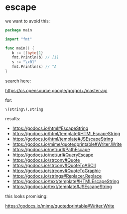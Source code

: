 # escape

we want to avoid this:

~~~go
package main

import "fmt"

func main() {
   b := []byte{1}
   fmt.Println(b) // [1]
   s := "\x01"
   fmt.Println(s) // ^A
}
~~~

search here:

https://cs.opensource.google/go/go/+/master:api

for:

~~~
\(string\).string
~~~

results:

- https://godocs.io/html#EscapeString
- https://godocs.io/html/template#HTMLEscapeString
- https://godocs.io/html/template#JSEscapeString
- https://godocs.io/mime/quotedprintable#Writer.Write
- https://godocs.io/net/url#PathEscape
- https://godocs.io/net/url#QueryEscape
- https://godocs.io/strconv#Quote
- https://godocs.io/strconv#QuoteToASCII
- https://godocs.io/strconv#QuoteToGraphic
- https://godocs.io/strings#Replacer.Replace
- https://godocs.io/text/template#HTMLEscapeString
- https://godocs.io/text/template#JSEscapeString

this looks promising:

https://godocs.io/mime/quotedprintable#Writer.Write
